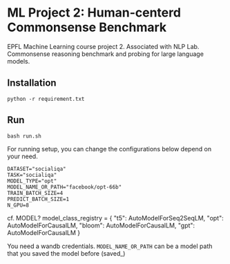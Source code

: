 # ML Project 2: Human-centerd Commonsense Benchmark
EPFL Machine Learning course project 2. Associated with NLP Lab. Commonsense reasoning benchmark and probing for large language models.

## Installation

```
python -r requirement.txt
```

## Run

```
bash run.sh
```

For running setup, you can change the configurations below depend on your need. 

```
DATASET="socialiqa"
TASK="socialiqa"
MODEL_TYPE="opt"
MODEL_NAME_OR_PATH="facebook/opt-66b"
TRAIN_BATCH_SIZE=4
PREDICT_BATCH_SIZE=1
N_GPU=8
```
cf. MODEL? 
model_class_registry = {
    "t5": AutoModelForSeq2SeqLM,
    "opt": AutoModelForCausalLM,
    "bloom": AutoModelForCausalLM,
    "gpt": AutoModelForCausalLM
        }
        
You need a wandb credentials.
`MODEL_NAME_OR_PATH` can be a model path that you saved the model before (saved_)
